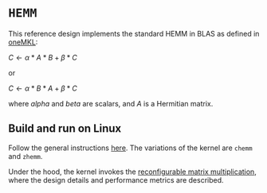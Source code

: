 # `HEMM`

This reference design implements the standard HEMM in BLAS as defined in [oneMKL](https://oneapi-src.github.io/oneMKL/domains/blas/hemm.html):

$C \longleftarrow \alpha * A * B + \beta * C$

or 

$C \longleftarrow \alpha * B * A + \beta * C$

where $alpha$ and $beta$ are scalars, and $A$ is a Hermitian matrix. 

## Build and run on Linux

Follow the general instructions [here](../README.md#Build-a-kernel-and-run-on-Linux). The variations of the kernel are `chemm` and `zhemm`.

Under the hood, the kernel invokes the [reconfigurable matrix multiplication](../reconfigurable_matmul/README.md), where the design details and performance metrics are described.
